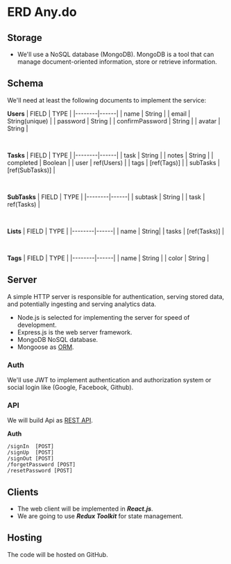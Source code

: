 # ERD Any.do

## Storage

- We'll use a NoSQL database (MongoDB). MongoDB is a tool that can manage document-oriented information, store or retrieve information.

## Schema

We'll need at least the following documents to implement the service:

**Users**
| FIELD | TYPE |
|--------|------|
| name | String |
| email | String(unique) |
| password | String |
| confirmPassword | String |
| avatar | String |

<br/>

**Tasks**
| FIELD | TYPE |
|--------|------|
| task | String |
| notes | String |
| completed | Boolean |
| user | ref(Users) |
| tags | [ref(Tags)] |
| subTasks | [ref(SubTasks)] |

<br/>

**SubTasks**
| FIELD | TYPE |
|--------|------|
| subtask | String |
| task | ref(Tasks) |

<br/>

**Lists**
| FIELD | TYPE |
|--------|------|
| name | String|
| tasks | [ref(Tasks)] |

<br/>

**Tags**
| FIELD | TYPE |
|--------|------|
| name | String |
| color | String |

## Server

A simple HTTP server is responsible for authentication, serving stored data, and potentially ingesting and serving analytics data.

- Node.js is selected for implementing the server for speed of development.
- Express.js is the web server framework.
- MongoDB NoSQL database.
- Mongoose as [ORM](https://medium.com/@julianam.tyler/what-is-the-difference-between-odm-and-orm-267bbb7778b0).

### Auth

We'll use JWT to implement authentication and authorization system or social login like (Google, Facebook, Github).

### API

We will build Api as [REST API](https://medium.com/edureka/what-is-rest-api-d26ea9000ee6).

**Auth**

```
/signIn  [POST]
/signUp  [POST]
/signOut [POST]
/forgetPassword [POST]
/resetPassword [POST]
```

## Clients

- The web client will be implemented in **_React.js_**.
- We are going to use **_Redux Toolkit_** for state management.

## Hosting

The code will be hosted on GitHub.
